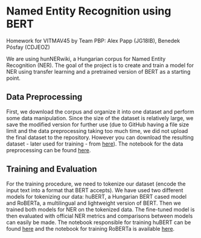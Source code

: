 # Named Entity Recognition using BERT

Homework for VITMAV45 by Team PBP: Alex Papp (JG18IB), Benedek Pósfay (CDJEOZ)

We are using hunNERwiki, a Hungarian corpus for Named Entity Recognition (NER). The goal of the project is to create and train a model for NER using transfer learning and a pretrained version of BERT as a starting point.

## Data Preprocessing
First, we download the corpus and organize it into one dataset and perform some data manipulation. Since the size of the dataset is relatively large, we save the modified version for further use (due to GitHub having a file size limit and the data preprocessing taking too much time, we did not upload the final dataset to the repository. However you can download the resulting dataset - later used for training - from [here](https://drive.google.com/drive/folders/16kM3YkZtdVLYffU40EdvKCEKrXCpIDtj?usp=share_link)). The notebook for the data preprocessing can be found [here](https://github.com/Posfay/Named-Entity-Recognition-using-BERT/blob/main/NER_Data_Preprocessing_and_Tokenization.ipynb).

## Training and Evaluation
For the training procedure, we need to tokenize our dataset (encode the input text into a format that BERT accepts). We have used two different models for tokenizing our data: huBERT, a Hungarian BERT cased model and RoBERTa, a multilingual and lightweight version of BERT. Then we trained both models for NER on the tokenized data. The fine-tuned model is then evaluated with official NER metrics and comparisons between models can easily be made. The notebook responsible for training huBERT can be found [here](https://github.com/Posfay/Named-Entity-Recognition-using-BERT/blob/main/NER_Training_and_Evaluation.ipynb) and the notebook for training RoBERTa is available [here](https://github.com/Posfay/Named-Entity-Recognition-using-BERT/blob/main/RoBERTa_NER_Training_and_Evaluation.ipynb).
